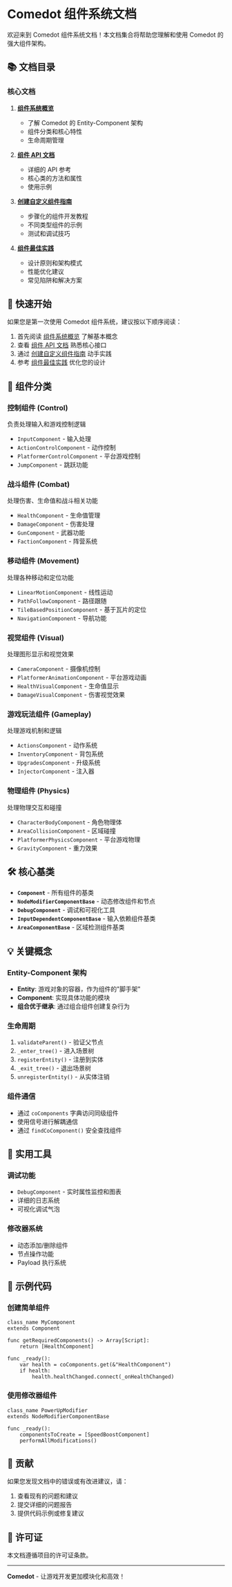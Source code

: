 # Comedot 组件系统文档

欢迎来到 Comedot 组件系统文档！本文档集合将帮助您理解和使用 Comedot 的强大组件架构。

## 📚 文档目录

### 核心文档

1. **[组件系统概览](Components-Overview.md)**
   - 了解 Comedot 的 Entity-Component 架构
   - 组件分类和核心特性
   - 生命周期管理

2. **[组件 API 文档](Components-API.md)**
   - 详细的 API 参考
   - 核心类的方法和属性
   - 使用示例

3. **[创建自定义组件指南](Creating-Custom-Components.md)**
   - 步骤化的组件开发教程
   - 不同类型组件的示例
   - 测试和调试技巧

4. **[组件最佳实践](Components-Best-Practices.md)**
   - 设计原则和架构模式
   - 性能优化建议
   - 常见陷阱和解决方案

## 🚀 快速开始

如果您是第一次使用 Comedot 组件系统，建议按以下顺序阅读：

1. 首先阅读 [组件系统概览](Components-Overview.md) 了解基本概念
2. 查看 [组件 API 文档](Components-API.md) 熟悉核心接口
3. 通过 [创建自定义组件指南](Creating-Custom-Components.md) 动手实践
4. 参考 [组件最佳实践](Components-Best-Practices.md) 优化您的设计

## 🧩 组件分类

### 控制组件 (Control)
负责处理输入和游戏控制逻辑
- `InputComponent` - 输入处理
- `ActionControlComponent` - 动作控制
- `PlatformerControlComponent` - 平台游戏控制
- `JumpComponent` - 跳跃功能

### 战斗组件 (Combat)
处理伤害、生命值和战斗相关功能
- `HealthComponent` - 生命值管理
- `DamageComponent` - 伤害处理
- `GunComponent` - 武器功能
- `FactionComponent` - 阵营系统

### 移动组件 (Movement)
处理各种移动和定位功能
- `LinearMotionComponent` - 线性运动
- `PathFollowComponent` - 路径跟随
- `TileBasedPositionComponent` - 基于瓦片的定位
- `NavigationComponent` - 导航功能

### 视觉组件 (Visual)
处理图形显示和视觉效果
- `CameraComponent` - 摄像机控制
- `PlatformerAnimationComponent` - 平台游戏动画
- `HealthVisualComponent` - 生命值显示
- `DamageVisualComponent` - 伤害视觉效果

### 游戏玩法组件 (Gameplay)
处理游戏机制和逻辑
- `ActionsComponent` - 动作系统
- `InventoryComponent` - 背包系统
- `UpgradesComponent` - 升级系统
- `InjectorComponent` - 注入器

### 物理组件 (Physics)
处理物理交互和碰撞
- `CharacterBodyComponent` - 角色物理体
- `AreaCollisionComponent` - 区域碰撞
- `PlatformerPhysicsComponent` - 平台游戏物理
- `GravityComponent` - 重力效果

## 🛠 核心基类

- **`Component`** - 所有组件的基类
- **`NodeModifierComponentBase`** - 动态修改组件和节点
- **`DebugComponent`** - 调试和可视化工具
- **`InputDependentComponentBase`** - 输入依赖组件基类
- **`AreaComponentBase`** - 区域检测组件基类

## 💡 关键概念

### Entity-Component 架构
- **Entity**: 游戏对象的容器，作为组件的"脚手架"
- **Component**: 实现具体功能的模块
- **组合优于继承**: 通过组合组件创建复杂行为

### 生命周期
1. `validateParent()` - 验证父节点
2. `_enter_tree()` - 进入场景树
3. `registerEntity()` - 注册到实体
4. `_exit_tree()` - 退出场景树
5. `unregisterEntity()` - 从实体注销

### 组件通信
- 通过 `coComponents` 字典访问同级组件
- 使用信号进行解耦通信
- 通过 `findCoComponent()` 安全查找组件

## 🔧 实用工具

### 调试功能
- `DebugComponent` - 实时属性监控和图表
- 详细的日志系统
- 可视化调试气泡

### 修改器系统
- 动态添加/删除组件
- 节点操作功能
- Payload 执行系统

## 📖 示例代码

### 创建简单组件
```gdscript
class_name MyComponent
extends Component

func getRequiredComponents() -> Array[Script]:
    return [HealthComponent]

func _ready():
    var health = coComponents.get(&"HealthComponent")
    if health:
        health.healthChanged.connect(_onHealthChanged)
```

### 使用修改器组件
```gdscript
class_name PowerUpModifier
extends NodeModifierComponentBase

func _ready():
    componentsToCreate = [SpeedBoostComponent]
    performAllModifications()
```

## 🤝 贡献

如果您发现文档中的错误或有改进建议，请：

1. 查看现有的问题和建议
2. 提交详细的问题报告
3. 提供代码示例或修复建议

## 📄 许可证

本文档遵循项目的许可证条款。

---

**Comedot** - 让游戏开发更加模块化和高效！ 